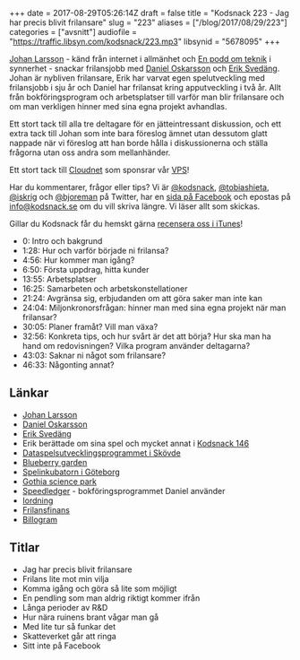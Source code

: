 +++
date = 2017-08-29T05:26:14Z
draft = false
title = "Kodsnack 223 - Jag har precis blivit frilansare"
slug = "223"
aliases = ["/blog/2017/08/29/223"]
categories = ["avsnitt"]
audiofile = "https://traffic.libsyn.com/kodsnack/223.mp3"
libsynid = "5678095"
+++

[Johan Larsson](https://twitter.com/kottkrig) - känd från internet i allmänhet och [En podd om teknik](http://enpoddomteknik.se/) i synnerhet - snackar frilansjobb med [Daniel Oskarsson](http://danieloskarsson.se/) och [Erik Svedäng](https://twitter.com/e_svedang). Johan är nybliven frilansare, Erik har varvat egen spelutveckling med frilansjobb i sju år och Daniel har frilansat kring apputveckling i två år. Allt från bokföringsprogram och arbetsplatser till varför man blir frilansare och om man verkligen hinner med sina egna projekt avhandlas.

Ett stort tack till alla tre deltagare för en jätteintressant diskussion, och ett extra tack till Johan som inte bara föreslog ämnet utan dessutom glatt nappade när vi föreslog att han borde hålla i diskussionerna och ställa frågorna utan oss andra som mellanhänder.

Ett stort tack till [Cloudnet](http://www.cloudnet.se) som sponsrar vår [VPS](http://en.wikipedia.org/wiki/Virtual_private_server)!

Har du kommentarer, frågor eller tips? Vi är [@kodsnack](https://www.twitter.com/kodsnack), [@tobiashieta](https://www.twitter.com/tobiashieta), [@iskrig](https://www.twitter.com/iskrig) och [@bjoreman](https://www.twitter.com/bjoreman) på Twitter, har en [sida på Facebook](https://www.facebook.com/kodsnack) och epostas på [info@kodsnack.se](mailto:info@kodsnack.se) om du vill skriva längre. Vi läser allt som skickas.

Gillar du Kodsnack får du hemskt gärna [recensera oss i iTunes](http://itunes.apple.com/se/podcast/kodsnack/id561631498?l=en)!

* 0: Intro och bakgrund
* 1:28: Hur och varför började ni frilansa?
* 4:56: Hur kommer man igång?
* 6:50: Första uppdrag, hitta kunder
* 13:55: Arbetsplatser
* 16:25: Samarbeten och arbetskonstellationer
* 21:24: Avgränsa sig, erbjudanden om att göra saker man inte kan
* 24:04: Miljonkronorsfrågan: hinner man med sina egna projekt när man frilansar?
* 30:05: Planer framåt? Vill man växa?
* 32:56: Konkreta tips, och hur svårt är det att börja? Hur ska man ha hand om redovisningen? Vilka program använder deltagarna?
* 43:03: Saknar ni något som frilansare?
* 46:33: Någonting annat?

## Länkar ##
* [Johan Larsson](https://twitter.com/kottkrig)
* [Daniel Oskarsson](http://danieloskarsson.se/)
* [Erik Svedäng](https://twitter.com/e_svedang)
* Erik berättade om sina spel och mycket annat i [Kodsnack 146](https://kodsnack.se/146/)
* [Dataspelsutvecklingsprogrammet i Skövde](http://www.his.se/Utbildning/Hitta-utbildning/vara-program/Dataspelsutveckling/)
* [Blueberry garden](https://en.wikipedia.org/wiki/Blueberry_Garden)
* [Spelinkubatorn i Göteborg](http://www.gsp.se/sv/tgi)
* [Gothia science park](http://www.gsp.se/)
* [Speedledger](https://www.speedledger.se/) - bokföringsprogrammet Daniel använder
* [Iordning](https://www.aderstedtsoftware.com/iordning/)
* [Frilansfinans](https://www.frilansfinans.se/)
* [Billogram](https://billogram.com/)

## Titlar ##
* Jag har precis blivit frilansare
* Frilans lite mot min vilja
* Komma igång och göra så lite som möjligt
* En pendling som man aldrig riktigt kommer ifrån
* Långa perioder av R&D
* Hur nära ruinens brant vågar man gå
* Med lite tur så funkar det
* Skatteverket går att ringa
* Sitt inte på Facebook